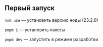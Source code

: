 ## Первый запуск

```nvm use``` — установить версию ноды (23.2.0)

```pnpm i``` — установить пакеты

```pnpm dev``` — запустить в режиме разработки
